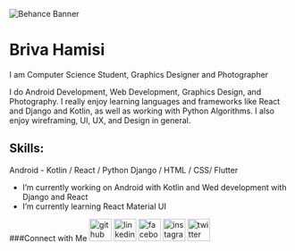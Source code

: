
![Behance Banner](https://user-images.githubusercontent.com/111923574/189431357-85b2463c-7656-47f7-af2e-9d12c44aa0eb.png)

# Briva Hamisi
I am Computer Science Student, Graphics Designer and Photographer

I do Android Development, Web Development, Graphics Design, and Photography. I really enjoy learning languages and frameworks like React and Django and Kotlin, as well as working with Python Algorithms. I also enjoy wireframing, UI, UX, and Design in general.

## Skills: 
Android - Kotlin / React / Python Django / HTML / CSS/ Flutter

- I’m currently working on Android with Kotlin and Wed development with Django and React 
- I’m currently learning React Material UI 

###Connect with Me
[<img src='https://cdn.jsdelivr.net/npm/simple-icons@3.0.1/icons/github.svg' alt='github' height='40'>](https://github.com/BrivaHamisi)  [<img src='https://cdn.jsdelivr.net/npm/simple-icons@3.0.1/icons/linkedin.svg' alt='linkedin' height='40'>](https://www.linkedin.com/in/briva-hamisi/)  [<img src='https://cdn.jsdelivr.net/npm/simple-icons@3.0.1/icons/facebook.svg' alt='facebook' height='40'>](https://www.facebook.com/hamisi_briva)  [<img src='https://cdn.jsdelivr.net/npm/simple-icons@3.0.1/icons/instagram.svg' alt='instagram' height='40'>](https://www.instagram.com/hamisi_briva/)  [<img src='https://cdn.jsdelivr.net/npm/simple-icons@3.0.1/icons/twitter.svg' alt='twitter' height='40'>](https://twitter.com/hamisi_briva)  

